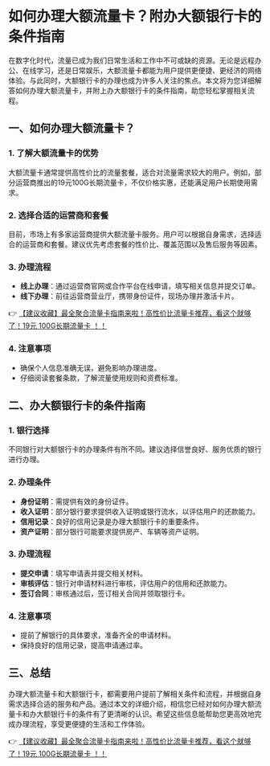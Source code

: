 # 如何办理大额流量卡？附办大额银行卡的条件指南

在数字化时代，流量已成为我们日常生活和工作中不可或缺的资源。无论是远程办公、在线学习，还是日常娱乐，大额流量卡都能为用户提供更便捷、更经济的网络体验。与此同时，大额银行卡的办理也成为许多人关注的焦点。本文将为您详细解答如何办理大额流量卡，并附上办大额银行卡的条件指南，助您轻松掌握相关流程。

## 一、如何办理大额流量卡？

### 1. 了解大额流量卡的优势
大额流量卡通常提供高性价比的流量套餐，适合对流量需求较大的用户。例如，部分运营商推出的19元100G长期流量卡，不仅价格实惠，还能满足用户长期使用需求。

### 2. 选择合适的运营商和套餐
目前，市场上有多家运营商提供大额流量卡服务。用户可以根据自身需求，选择适合的运营商和套餐。建议优先考虑套餐的性价比、覆盖范围以及售后服务等因素。

### 3. 办理流程
- **线上办理**：通过运营商官网或合作平台在线申请，填写相关信息并提交订单。
- **线下办理**：前往运营商营业厅，携带身份证件，现场办理并激活卡片。

👉 [【建议收藏】最全聚合流量卡指南来啦！高性价比流量卡推荐，看这个就够了！19元 100G长期流量卡 ！！](https://bit.ly/Liuliangka)

### 4. 注意事项
- 确保个人信息准确无误，避免影响办理进度。
- 仔细阅读套餐条款，了解流量使用规则和资费标准。

## 二、办大额银行卡的条件指南

### 1. 银行选择
不同银行对大额银行卡的办理条件有所不同。建议选择信誉良好、服务优质的银行进行办理。

### 2. 办理条件
- **身份证明**：需提供有效的身份证件。
- **收入证明**：部分银行要求提供收入证明或银行流水，以评估用户的还款能力。
- **信用记录**：良好的信用记录是办理大额银行卡的重要条件。
- **资产证明**：部分银行可能要求提供房产、车辆等资产证明。

### 3. 办理流程
- **提交申请**：填写申请表并提交相关材料。
- **审核评估**：银行对申请材料进行审核，评估用户的信用和还款能力。
- **签订合同**：审核通过后，签订相关合同并领取银行卡。

### 4. 注意事项
- 提前了解银行的具体要求，准备齐全的申请材料。
- 保持良好的信用记录，提高申请通过率。

## 三、总结

办理大额流量卡和大额银行卡，都需要用户提前了解相关条件和流程，并根据自身需求选择合适的服务和产品。通过本文的详细介绍，相信您已经对如何办理大额流量卡和办大额银行卡的条件有了更清晰的认识。希望这些信息能帮助您更高效地完成办理流程，享受更便捷的生活和工作体验。

👉 [【建议收藏】最全聚合流量卡指南来啦！高性价比流量卡推荐，看这个就够了！19元 100G长期流量卡 ！！](https://bit.ly/Liuliangka)